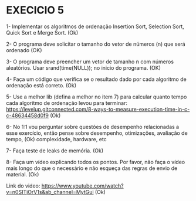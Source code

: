# EXECICIO 5 

1- Implementar os algoritmos de ordenação Insertion Sort, Selection Sort, Quick Sort e Merge Sort. (Ok)

2- O programa deve solicitar o tamanho do vetor de números (n) que será ordenado (OK)

3- O programa deve preencher um vetor de tamanho n com números aleatórios. Usar srand(time(NULL)); no inicio do programa. (OK)

4- Faça um código que verifica se o resultado dado por cada algoritmo de ordenação está correto. (Ok)

5- Use a melhor lib (defina a melhor no item 7) para calcular quanto tempo cada algoritmo de ordenação levou para terminar:
 https://levelup.gitconnected.com/8-ways-to-measure-execution-time-in-c-c-48634458d0f9 (Ok)

6- No 1:1 vou perguntar sobre questões de desempenho relacionadas a esse exercício, então pense sobre desempenho, otimizações, avaliação de tempo, (Ok)
complexidade, hardware, etc

7- Faça teste de leaks de memória. (Ok)

8- Faça um vídeo explicando todos os pontos. Por favor, não faça o vídeo mais longo do que o necessário e não esqueça das regras de envio de material. (Ok)

Link do video: https://www.youtube.com/watch?v=n0SITjOrV1s&ab_channel=MytGui (Ok)